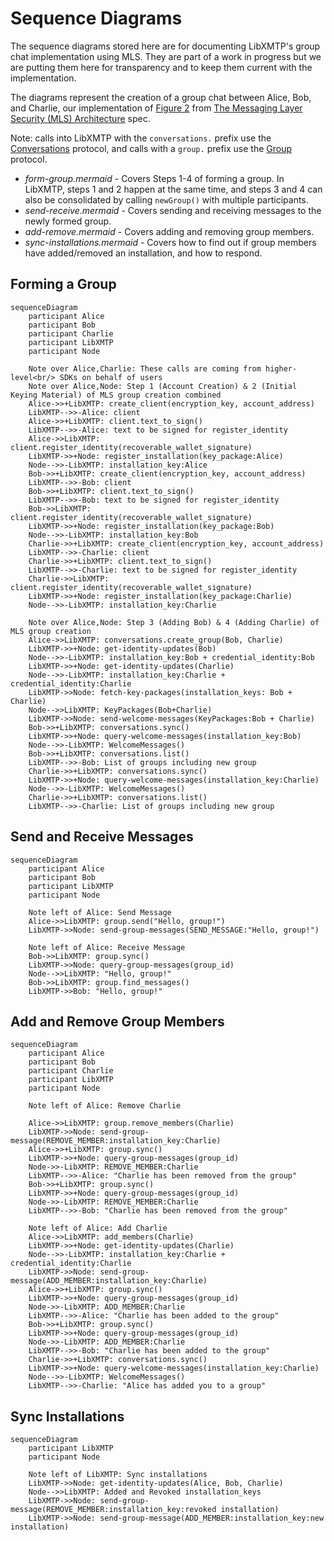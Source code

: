 # Sequence Diagrams

The sequence diagrams stored here are for documenting LibXMTP's group chat implementation using MLS. They are part of a work in progress but we are putting them here for transparency and to keep them current with the implementation.

The diagrams represent the creation of a group chat between Alice, Bob, and Charlie, our implementation of [Figure 2](https://messaginglayersecurity.rocks/mls-architecture/draft-ietf-mls-architecture.html#fig-group-formation-example) from [The Messaging Layer Security (MLS) Architecture](https://messaginglayersecurity.rocks/mls-architecture/draft-ietf-mls-architecture.html) spec.

Note: calls into LibXMTP with the `conversations.` prefix use the [Conversations](https://github.com/xmtp/libxmtp/blob/204b35a337daf2a9f2ed0cb20199e254d0a7493a/bindings_ffi/src/mls.rs#L188) protocol, and calls with a `group.` prefix use the [Group](https://github.com/xmtp/libxmtp/blob/204b35a337daf2a9f2ed0cb20199e254d0a7493a/bindings_ffi/src/mls.rs#L315) protocol.

- _form-group.mermaid_ - Covers Steps 1-4 of forming a group. In LibXMTP, steps 1 and 2 happen at the same time, and steps 3 and 4 can also be consolidated by calling `newGroup()` with multiple participants.
- _send-receive.mermaid_ - Covers sending and receiving messages to the newly formed group.
- _add-remove.mermaid_ - Covers adding and removing group members.
- _sync-installations.mermaid_ - Covers how to find out if group members have added/removed an installation, and how to respond.

## Forming a Group

```mermaid
sequenceDiagram
    participant Alice
    participant Bob
    participant Charlie
    participant LibXMTP
    participant Node

    Note over Alice,Charlie: These calls are coming from higher-level<br/> SDKs on behalf of users
    Note over Alice,Node: Step 1 (Account Creation) & 2 (Initial Keying Material) of MLS group creation combined
    Alice->>+LibXMTP: create_client(encryption_key, account_address)
    LibXMTP-->>-Alice: client
    Alice->>+LibXMTP: client.text_to_sign()
    LibXMTP-->>-Alice: text to be signed for register_identity
    Alice->>LibXMTP: client.register_identity(recoverable_wallet_signature)
    LibXMTP->>+Node: register_installation(key_package:Alice)
    Node-->>-LibXMTP: installation_key:Alice
    Bob->>+LibXMTP: create_client(encryption_key, account_address)
    LibXMTP-->>-Bob: client
    Bob->>+LibXMTP: client.text_to_sign()
    LibXMTP-->>-Bob: text to be signed for register_identity
    Bob->>LibXMTP: client.register_identity(recoverable_wallet_signature)
    LibXMTP->>+Node: register_installation(key_package:Bob)
    Node-->>-LibXMTP: installation_key:Bob
    Charlie->>+LibXMTP: create_client(encryption_key, account_address)
    LibXMTP-->>-Charlie: client
    Charlie->>+LibXMTP: client.text_to_sign()
    LibXMTP-->>-Charlie: text to be signed for register_identity
    Charlie->>LibXMTP: client.register_identity(recoverable_wallet_signature)
    LibXMTP->>+Node: register_installation(key_package:Charlie)
    Node-->>-LibXMTP: installation_key:Charlie

    Note over Alice,Node: Step 3 (Adding Bob) & 4 (Adding Charlie) of MLS group creation
    Alice->>LibXMTP: conversations.create_group(Bob, Charlie)
    LibXMTP->>+Node: get-identity-updates(Bob)
    Node-->>-LibXMTP: installation_key:Bob + credential_identity:Bob
    LibXMTP->>+Node: get-identity-updates(Charlie)
    Node-->>-LibXMTP: installation_key:Charlie + credential_identity:Charlie
    LibXMTP->>Node: fetch-key-packages(installation_keys: Bob + Charlie)
    Node-->>LibXMTP: KeyPackages(Bob+Charlie)
    LibXMTP->>Node: send-welcome-messages(KeyPackages:Bob + Charlie)
    Bob->>+LibXMTP: conversations.sync()
    LibXMTP->>+Node: query-welcome-messages(installation_key:Bob)
    Node-->>-LibXMTP: WelcomeMessages()
    Bob->>+LibXMTP: conversations.list()
    LibXMTP-->>-Bob: List of groups including new group
    Charlie->>+LibXMTP: conversations.sync()
    LibXMTP->>+Node: query-welcome-messages(installation_key:Charlie)
    Node-->>-LibXMTP: WelcomeMessages()
    Charlie->>+LibXMTP: conversations.list()
    LibXMTP-->>-Charlie: List of groups including new group
```

## Send and Receive Messages

```mermaid
sequenceDiagram
    participant Alice
    participant Bob
    participant LibXMTP
    participant Node

    Note left of Alice: Send Message
    Alice->>LibXMTP: group.send("Hello, group!")
    LibXMTP->>Node: send-group-messages(SEND_MESSAGE:"Hello, group!")

    Note left of Alice: Receive Message
    Bob->>LibXMTP: group.sync()
    LibXMTP->>Node: query-group-messages(group_id)
    Node-->>LibXMTP: "Hello, group!"
    Bob->>LibXMTP: group.find_messages()
    LibXMTP->>Bob: "Hello, group!"
```

## Add and Remove Group Members

```mermaid
sequenceDiagram
    participant Alice
    participant Bob
    participant Charlie
    participant LibXMTP
    participant Node

    Note left of Alice: Remove Charlie

    Alice->>LibXMTP: group.remove_members(Charlie)
    LibXMTP->>Node: send-group-message(REMOVE_MEMBER:installation_key:Charlie)
    Alice->>+LibXMTP: group.sync()
    LibXMTP->>+Node: query-group-messages(group_id)
    Node->>-LibXMTP: REMOVE_MEMBER:Charlie
    LibXMTP-->>-Alice: "Charlie has been removed from the group"
    Bob->>+LibXMTP: group.sync()
    LibXMTP->>+Node: query-group-messages(group_id)
    Node->>-LibXMTP: REMOVE_MEMBER:Charlie
    LibXMTP-->>-Bob: "Charlie has been removed from the group"

    Note left of Alice: Add Charlie
    Alice->>LibXMTP: add_members(Charlie)
    LibXMTP->>+Node: get-identity-updates(Charlie)
    Node-->>-LibXMTP: installation_key:Charlie + credential_identity:Charlie
    LibXMTP->>Node: send-group-message(ADD_MEMBER:installation_key:Charlie)
    Alice->>+LibXMTP: group.sync()
    LibXMTP->>+Node: query-group-messages(group_id)
    Node->>-LibXMTP: ADD_MEMBER:Charlie
    LibXMTP-->>-Alice: "Charlie has been added to the group"
    Bob->>+LibXMTP: group.sync()
    LibXMTP->>+Node: query-group-messages(group_id)
    Node->>-LibXMTP: ADD_MEMBER:Charlie
    LibXMTP-->>-Bob: "Charlie has been added to the group"
    Charlie->>+LibXMTP: conversations.sync()
    LibXMTP->>+Node: query-welcome-messages(installation_key:Charlie)
    Node-->>-LibXMTP: WelcomeMessages()
    LibXMTP-->>-Charlie: "Alice has added you to a group"
```

## Sync Installations

```mermaid
sequenceDiagram
    participant LibXMTP
    participant Node

    Note left of LibXMTP: Sync installations
    LibXMTP->>Node: get-identity-updates(Alice, Bob, Charlie)
    Node-->>LibXMTP: Added and Revoked installation_keys
    LibXMTP->>Node: send-group-message(REMOVE_MEMBER:installation_key:revoked installation)
    LibXMTP->>Node: send-group-message(ADD_MEMBER:installation_key:new installation)
```
